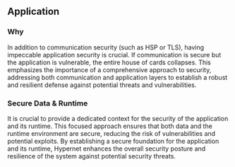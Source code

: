 Application
----

### Why
In addition to communication security (such as HSP or TLS), having impeccable application security is crucial. If communication is secure but the application is vulnerable, the entire house of cards collapses. This emphasizes the importance of a comprehensive approach to security, addressing both communication and application layers to establish a robust and resilient defense against potential threats and vulnerabilities.

### Secure Data & Runtime

It is crucial to provide a dedicated context for the security of the application and its runtime. This focused approach ensures that both data and the runtime environment are secure, reducing the risk of vulnerabilities and potential exploits. By establishing a secure foundation for the application and its runtime, Hypernet enhances the overall security posture and resilience of the system against potential security threats.